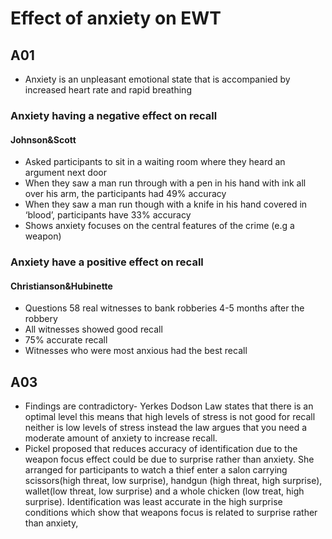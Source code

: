 # Effect of anxiety on EWT

## A01
- Anxiety is an unpleasant emotional state that is accompanied by increased heart rate and rapid breathing
### Anxiety having a negative effect on recall
#### Johnson&Scott
- Asked participants to sit in a waiting room where they heard an argument next door
- When they saw a man run through with a pen in his hand with ink all over his arm, the participants had 49% accuracy
- When they saw a man run though with a knife in his hand covered in ‘blood’, participants have 33% accuracy
- Shows anxiety focuses on the central features of the crime (e.g a weapon)
### Anxiety have a positive effect on recall
#### Christianson&Hubinette
- Questions 58 real witnesses to bank robberies 4-5 months after the robbery
- All witnesses showed good recall
- 75% accurate recall
- Witnesses who were most anxious had the best recall

## A03
- Findings are contradictory- Yerkes Dodson Law states that there is an optimal level this means that high levels of stress is not good for recall neither is low levels of stress instead the law argues that you need a moderate amount of anxiety to increase recall.
- Pickel proposed that reduces accuracy of identification due to the weapon focus effect could be due to surprise rather than anxiety. She arranged for participants to watch a thief enter a salon carrying scissors(high threat, low surprise), handgun (high threat, high surprise), wallet(low threat, low surprise) and a whole chicken (low treat, high surprise). Identification was least accurate in the high surprise conditions which show that weapons focus is related to surprise rather than anxiety,
